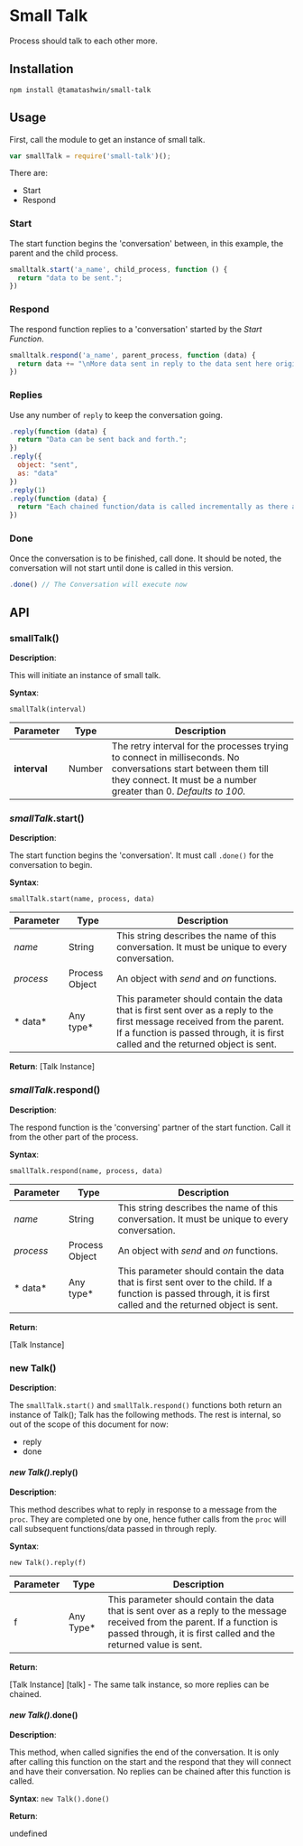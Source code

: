 # Small Talk
Process should talk to each other more.

## Installation
`npm install @tamatashwin/small-talk`

## Usage
First, call the module to get an instance of small talk.
```javascript
var smallTalk = require('small-talk')();
```

There are:
* Start
* Respond

### Start
The start function begins the 'conversation' between, in this example, the parent and the child process.
```javascript
smalltalk.start('a_name', child_process, function () {
  return "data to be sent.";
})
```

### Respond
The respond function replies to a 'conversation' started by the *Start Function*.
```javascript
smalltalk.respond('a_name', parent_process, function (data) {
  return data += "\nMore data sent in reply to the data sent here originally.";
})
```

### Replies
Use any number of `reply` to keep the conversation going.
```javascript
.reply(function (data) {
  return "Data can be sent back and forth.";
})
.reply({
  object: "sent",
  as: "data"
})
.reply(1)
.reply(function (data) {
  return "Each chained function/data is called incrementally as there are replies from the parent/child process."
})
```

### Done
Once the conversation is to be finished, call done. It should be noted, the conversation will not start until done is called in this version.
```javascript
.done() // The Conversation will execute now
```

## API
### smallTalk()
**Description**:

This will initiate an instance of small talk.

**Syntax**:

`smallTalk(interval)`

| Parameter | Type | Description |
| --- | --- | --- |
| **interval** | Number | The retry interval for the processes trying to connect in milliseconds. No conversations start between them till they connect. It must be a number greater than 0. *Defaults to 100.* |

### *smallTalk*.start()
**Description**:

The start function begins the 'conversation'. It must call `.done()` for the conversation to begin.

**Syntax**:

`smallTalk.start(name, process, data)`

| Parameter | Type | Description |
| --- | --- | --- |
| *name* | String | This string describes the name of this conversation. It must be unique to every conversation. |
| *process* | Process Object | An object with *send* and *on* functions. |
| * data* | Any type*| This parameter should contain the data that is first sent over as a reply to the first message received from the parent. If a function is passed through, it is first called and the returned object is sent. |

**Return**:
[Talk Instance]

### *smallTalk*.respond()
**Description**:

The respond function is the 'conversing' partner of the start function. Call it from the other part of the process.

**Syntax**:

`smallTalk.respond(name, process, data)`

| Parameter | Type | Description |
| --- | --- | --- |
| *name* | String | This string describes the name of this conversation. It must be unique to every conversation. |
| *process* | Process Object | An object with *send* and *on* functions. |
| * data* | Any type*| This parameter should contain the data that is first sent over to the child. If a function is passed through, it is first called and the returned object is sent. |

**Return**:

[Talk Instance]

### new Talk()
**Description**:

The `smallTalk.start()` and `smallTalk.respond()` functions both return an instance of Talk();
Talk has the following methods. The rest is internal, so out of the scope of this document for now:
* reply
* done

#### *new Talk()*.reply()
**Description**:

This method describes what to reply in response to a message from the `proc`. They are completed one by one, hence futher calls from the `proc` will call subsequent functions/data passed in through reply.

**Syntax**:

`new Talk().reply(f)`

| Parameter | Type | Description |
| --- | --- | --- |
| f | Any Type* | This parameter should contain the data that is sent over as a reply to the message received from the parent. If a function is passed through, it is first called and the returned value is sent. |

**Return**:

[Talk Instance] [talk] - The same talk instance, so more replies can be chained.

#### *new Talk()*.done()
**Description**:

This method, when called signifies the end of the  conversation. It is only after calling this function on the start and the respond that they will connect and have their conversation. No replies can be chained after this function is called.

**Syntax**:
`new Talk().done()`

**Return**:

undefined
